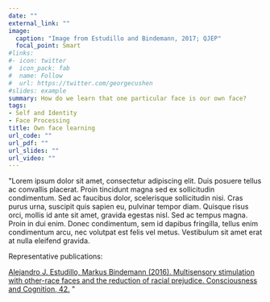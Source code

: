 ```yaml
---
date: ""
external_link: ""
image:
  caption: "Image from Estudillo and Bindemann, 2017; QJEP"
  focal_point: Smart
#links:
#- icon: twitter
#  icon_pack: fab
#  name: Follow
#  url: https://twitter.com/georgecushen
#slides: example
summary: How do we learn that one particular face is our own face?
tags:
- Self and Identity
- Face Processing
title: Own face learning
url_code: ""
url_pdf: ""
url_slides: ""
url_video: ""
---
```


"Lorem ipsum dolor sit amet, consectetur adipiscing elit. Duis posuere tellus ac convallis placerat. Proin tincidunt magna sed ex sollicitudin condimentum. Sed ac faucibus dolor, scelerisque sollicitudin nisi. Cras purus urna, suscipit quis sapien eu, pulvinar tempor diam. Quisque risus orci, mollis id ante sit amet, gravida egestas nisl. Sed ac tempus magna. Proin in dui enim. Donec condimentum, sem id dapibus fringilla, tellus enim condimentum arcu, nec volutpat est felis vel metus. Vestibulum sit amet erat at nulla eleifend gravida.

Representative publications:

[Alejandro J. Estudillo, Markus Bindemann (2016). Multisensory stimulation with other-race faces and the reduction of racial prejudice. Consciousness and Cognition, 42.](https://alejandro-estudillo.netlify.app/publication/estudillo-bindemann-2016/)
"
